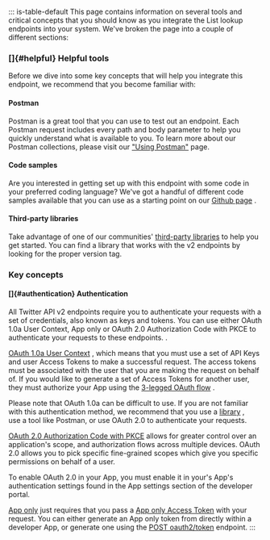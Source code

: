 ::: is-table-default
This page contains information on several tools and critical concepts
that you should know as you integrate the List lookup endpoints into
your system. We've broken the page into a couple of different sections:

### []{#helpful} Helpful tools

Before we dive into some key concepts that will help you integrate this
endpoint, we recommend that you become familiar with:

#### Postman

Postman is a great tool that you can use to test out an endpoint. Each
Postman request includes every path and body parameter to help you
quickly understand what is available to you. To learn more about our
Postman collections, please visit our [\"Using
Postman\"](/en/docs/tools-and-libraries/using-postman) page.

#### Code samples

Are you interested in getting set up with this endpoint with some code
in your preferred coding language? We've got a handful of different code
samples available that you can use as a starting point on our [Github
page](https://github.com/twitterdev/Twitter-API-v2-sample-code) .

#### Third-party libraries

Take advantage of one of our communities' [third-party
libraries](/en/docs/twitter-api/tools-and-libraries) to help you get
started. You can find a library that works with the v2 endpoints by
looking for the proper version tag.

### Key concepts

#### []{#authentication} Authentication

All Twitter API v2 endpoints require you to authenticate your requests
with a set of credentials, also known as keys and tokens. You can use
either OAuth 1.0a User Context, App only or OAuth 2.0 Authorization Code
with PKCE to authenticate your requests to these endpoints. .

[OAuth 1.0a User
Context](https://developer.twitter.com/en/docs/authentication/oauth-1-0a)
, which means that you must use a set of API Keys and user Access Tokens
to make a successful request. The access tokens must be associated with
the user that you are making the request on behalf of. If you would like
to generate a set of Access Tokens for another user, they must authorize
your App using the [3-legged OAuth
flow](https://developer.twitter.com/en/docs/authentication/oauth-1-0a/obtaining-user-access-tokens)
.

Please note that OAuth 1.0a can be difficult to use. If you are not
familiar with this authentication method, we recommend that you use a
[library](/content/en/docs/twitter-api/tools-and-libraries) , use a tool
like Postman, or use OAuth 2.0 to authenticate your requests.

[OAuth 2.0 Authorization Code with
PKCE](https://developer.twitter.com/en/docs/authentication/oauth-2-0/authorization-code)
allows for greater control over an application's scope, and
authorization flows across multiple devices. OAuth 2.0 allows you to
pick specific fine-grained scopes which give you specific permissions on
behalf of a user.

To enable OAuth 2.0 in your App, you must enable it in your's App's
authentication settings found in the App settings section of the
developer portal.

[App
only](https://developer.twitter.com/en/docs/authentication/oauth-2-0)
just requires that you pass a [App only Access
Token](https://developer.twitter.com/en/docs/authentication/oauth-2-0/bearer-tokens)
with your request. You can either generate an App only token from
directly within a developer App, or generate one using the [POST
oauth2/token](https://developer.twitter.com/en/docs/authentication/api-reference/token)
endpoint.
:::

